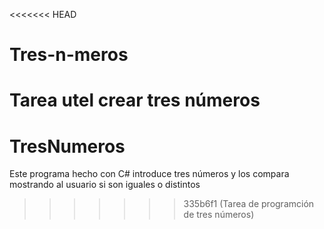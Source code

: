 <<<<<<< HEAD
# Tres-n-meros
Tarea utel crear tres números
=======
# TresNumeros
Este programa hecho con C# introduce tres números y los compara mostrando al usuario si son iguales o distintos
>>>>>>> 335b6f1 (Tarea de programción de tres números)

